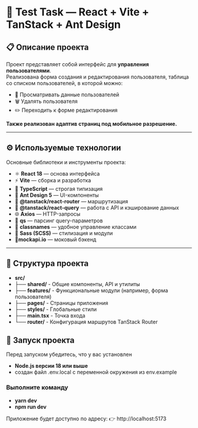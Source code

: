 # 🧩 Test Task — React + Vite + TanStack + Ant Design

## 📋 Описание проекта

Проект представляет собой интерфейс для **управления пользователями**.  
Реализована форма создания и редактирования пользователя, таблица со списком пользователей, в которой можно:

- 👀 Просматривать данные пользователей
- 🗑️ Удалять пользователя
- ✏️ Переходить к форме редактирования

**Также реализован адаптив страниц под мобильное разрешение.**

---

## ⚙️ Используемые технологии

Основные библиотеки и инструменты проекта:

- ⚛️ **React 18** — основа интерфейса
- ⚡ **Vite** — сборка и разработка
- 🧩 **TypeScript** — строгая типизация
- 🎨 **Ant Design 5** — UI-компоненты
- 🧭 **@tanstack/react-router** — маршрутизация
- 🔄 **@tanstack/react-query** — работа с API и кэширование данных
- 🌐 **Axios** — HTTP-запросы
- 🔣 **qs** — парсинг query-параметров
- 🧱 **classnames** — удобное управление классами
- 💅 **Sass (SCSS)** — стилизация и модули
- 🔣**mockapi.io** — моковый бэкенд

---

## 🧱 Структура проекта
- **src/**
- ├── **shared/** - Общие компоненты, API и утилиты
- ├── **features/** - Функциональные модули (например, форма пользователя)
- ├── **pages/** - Страницы приложения
- ├── **styles/** - Глобальные стили
- ├── **main.tsx** - Точка входа
- └── **router/** - Конфигурация маршрутов TanStack Router

## 🚀 Запуск проекта

Перед запуском убедитесь, что у вас установлен 
- **Node.js версии 18 или выше** 
- создан файл .env.local с переменной окружения из env.example

### Выполните команду
- **yarn dev**
- **npm run dev**

Приложение будет доступно по адресу:
👉 http://localhost:5173
